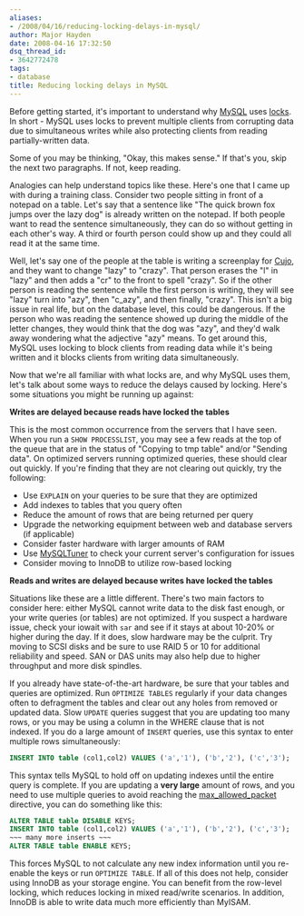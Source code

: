 ```yaml
---
aliases:
- /2008/04/16/reducing-locking-delays-in-mysql/
author: Major Hayden
date: 2008-04-16 17:32:50
dsq_thread_id:
- 3642772478
tags:
- database
title: Reducing locking delays in MySQL
---
```


Before getting started, it's important to understand why [MySQL][1] uses [locks][2]. In short - MySQL uses locks to prevent multiple clients from corrupting data due to simultaneous writes while also protecting clients from reading partially-written data.

Some of you may be thinking, "Okay, this makes sense." If that's you, skip the next two paragraphs. If not, keep reading.

Analogies can help understand topics like these. Here's one that I came up with during a training class. Consider two people sitting in front of a notepad on a table. Let's say that a sentence like "The quick brown fox jumps over the lazy dog" is already written on the notepad. If both people want to read the sentence simultaneously, they can do so without getting in each other's way. A third or fourth person could show up and they could all read it at the same time.

Well, let's say one of the people at the table is writing a screenplay for [Cujo][3], and they want to change "lazy" to "crazy". That person erases the "l" in "lazy" and then adds a "cr" to the front to spell "crazy". So if the other person is reading the sentence while the first person is writing, they will see "lazy" turn into "azy", then "c_azy", and then finally, "crazy". This isn't a big issue in real life, but on the database level, this could be dangerous. If the person who was reading the sentence showed up during the middle of the letter changes, they would think that the dog was "azy", and they'd walk away wondering what the adjective "azy" means. To get around this, MySQL uses locking to block clients from reading data while it's being written and it blocks clients from writing data simultaneously.

Now that we're all familiar with what locks are, and why MySQL uses them, let's talk about some ways to reduce the delays caused by locking. Here's some situations you might be running up against:

**Writes are delayed because reads have locked the tables**

This is the most common occurrence from the servers that I have seen. When you run a `SHOW PROCESSLIST`, you may see a few reads at the top of the queue that are in the status of "Copying to tmp table" and/or "Sending data". On optimized servers running optimized queries, these should clear out quickly. If you're finding that they are not clearing out quickly, try the following:

  * Use `EXPLAIN` on your queries to be sure that they are optimized
  * Add indexes to tables that you query often
  * Reduce the amount of rows that are being returned per query
  * Upgrade the networking equipment between web and database servers (if applicable)
  * Consider faster hardware with larger amounts of RAM
  * Use [MySQLTuner][4] to check your current server's configuration for issues
  * Consider moving to InnoDB to utilize row-based locking

**Reads and writes are delayed because writes have locked the tables**

Situations like these are a little different. There's two main factors to consider here: either MySQL cannot write data to the disk fast enough, or your write queries (or tables) are not optimized. If you suspect a hardware issue, check your iowait with `sar` and see if it stays at about 10-20% or higher during the day. If it does, slow hardware may be the culprit. Try moving to SCSI disks and be sure to use RAID 5 or 10 for additional reliability and speed. SAN or DAS units may also help due to higher throughput and more disk spindles.

If you already have state-of-the-art hardware, be sure that your tables and queries are optimized. Run `OPTIMIZE TABLES` regularly if your data changes often to defragment the tables and clear out any holes from removed or updated data. Slow `UPDATE` queries suggest that you are updating too many rows, or you may be using a column in the WHERE clause that is not indexed. If you do a large amount of `INSERT` queries, use this syntax to enter multiple rows simultaneously:

```sql
INSERT INTO table (col1,col2) VALUES ('a','1'), ('b','2'), ('c','3');
```

This syntax tells MySQL to hold off on updating indexes until the entire query is complete. If you are updating a **very large** amount of rows, and you need to use multiple queries to avoid reaching the [max\_allowed\_packet][5] directive, you can do something like this:

```sql
ALTER TABLE table DISABLE KEYS;
INSERT INTO table (col1,col2) VALUES ('a','1'), ('b','2'), ('c','3');
~~~ many more inserts ~~~
ALTER TABLE table ENABLE KEYS;
```

This forces MySQL to not calculate any new index information until you re-enable the keys or run `OPTIMIZE TABLE`. If all of this does not help, consider using InnoDB as your storage engine. You can benefit from the row-level locking, which reduces locking in mixed read/write scenarios. In addition, InnoDB is able to write data much more efficiently than MyISAM.

 [1]: http://dev.mysql.com/
 [2]: http://dev.mysql.com/doc/refman/5.0/en/locking-issues.html
 [3]: http://www.imdb.com/title/tt0085382/
 [4]: http://rackerhacker.com/mysqltuner/
 [5]: http://dev.mysql.com/doc/refman/5.0/en/server-system-variables.html#option_mysqld_max_allowed_packet